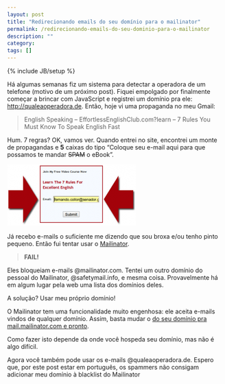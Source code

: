 ```yaml
---
layout: post
title: "Redirecionando emails do seu domínio para o mailinator"
permalink: /redirecionando-emails-do-seu-dominio-para-o-mailinator
description: ""
category: 
tags: []
---
```

{% include JB/setup %}

Há algumas semanas fiz um sistema para detectar a operadora de um telefone
(motivo de um próximo post). Fiquei empolgado por finalmente começar a brincar
com JavaScript e registrei um domínio pra ele: http://qualeaoperadora.de.
Então, hoje vi uma propaganda no meu Gmail:

> English Speaking – EffortlessEnglishClub.com?learn – 7 Rules You Must Know To
> Speak English Fast

Hum. 7 regras? OK, vamos ver. Quando entrei no site, encontrei um monte de
propagandas e **5** caixas do tipo “Coloque seu e-mail aqui para que possamos te
mandar <del>SPAM</del> o eBook”.

![Effortless English](/assets/media/effortlessenglish.png)

Já recebo e-mails o suficiente me dizendo que sou broxa e/ou tenho pinto
pequeno. Então fui tentar usar o [Mailinator](http://www.mailinator.com).

> **FAIL!**

Eles bloqueiam e-mails @mailinator.com. Tentei um outro domínio do pessoal do
Mailinator, @safetymail.info, e mesma coisa. Provavelmente há em algum lugar
pela web uma lista dos domínios deles.

A solução? Usar meu próprio domínio!

O Mailinator tem uma funcionalidade muito engenhosa: ele aceita e-mails vindos
de qualquer domínio. Assim, basta mudar o [do seu domínio pra
mail.mailinator.com e pronto](http://en.wikipedia.org/wiki/MX_record).

Como fazer isto depende da onde você hospeda seu domínio, mas não é algo difícil.

Agora você também pode usar os e-mails @qualeaoperadora.de. Espero que, por
este post estar em português, os spammers não consigam adicionar meu domínio à
blacklist do Mailinator 
